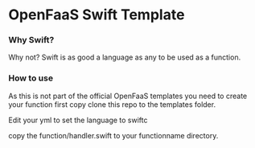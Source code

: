 OpenFaaS Swift Template
=======================

### Why Swift?

Why not? Swift is as good a language as any to be used as a function.

### How to use

As this is not part of the official OpenFaaS templates you need to create your function first
copy clone this repo to the templates folder.

Edit your yml to set the language to swiftc

copy the function/handler.swift to your functionname directory.
